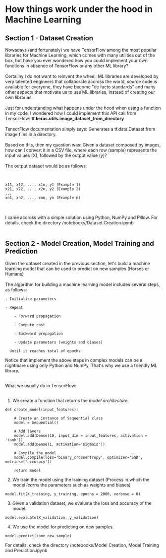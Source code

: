 # How things work under the hood in Machine Learning

## Section 1 - Dataset Creation

Nowadays (and fortunately) we have TensorFlow among the most popular libraries for Machine Learning, which comes with many utilities out of the box, but have you ever wondered how you could implement your own functions in absence of TensorFlow or any other ML library?
<br/>
<br/>
Certailny I do not want to reinvent the wheel: ML libraries are developed by very talented engineers that collaborate accross the world, source code is available for everyone, they have become "de facto standards" and many other aspects that motivate us to use ML libraries, instead of creating our own libraries.
<br/>
<br/>
Just for understanding what happens under the hood when using a function in my code, I wondered how I could implement this API call from TensorFlow: <b>tf.keras.utils.image_dataset_from_directory</b> 
<br/>
<br/>
TensorFlow documentation simply says: Generates a tf.data.Dataset from image files in a directory.
<br/>
<br/>
Based on this, then my question was: Given a dataset composed by images, how can I convert it in a CSV file, where each row (sample) represents the input values (X), followed by the output value (y)?
<br/>
<br/>
The output dataset would be as follows: 
<br/>
<br/>

```

x11, x12, ..., x1n, y1 (Example 1)
x21, x22, ..., x2n, y2 (Example 2)
...
xn1, xn2, ..., xnn, yn (Example n)

```
<br/>
<br/>
I came accross with a simple solution using Python, NumPy and Pillow. For details, check the directory /notebooks/Dataset Creation.ipynb
<br/>
<br/>

## Section 2 - Model Creation, Model Training and Prediction

Given the dataset created in the previous section, let's build a machine learning model that can be used to predict on new samples (Horses or Humans)
<br/>
<br/>
The algorithm for building a machine learning model includes several steps, as follows:

```
- Initialize parameters

- Repeat

    - Forward propagation
    
    - Compute cost
    
    - Backward propagation
    
    - Update parameters (weights and biases)

  Until it reaches total of epochs 
```

Notice that implement the above steps in complex models can be a nightmare using only Python and NumPy. That's why we use a friendly ML library.

<br/>
What we usually do in TensorFlow:
<br/>
<br/>

1. We create a function that returns the *model architecture*.

```
def create_model(input_features):
    
    # Create an instance of Sequential class
    model = Sequential()
    
    # Add layers
    model.add(Dense(10, input_dim = input_features, activation = 'tanh')) 
    model.add(Dense(1, activation='sigmoid'))
    
    # Compile the model
    model.compile(loss='binary_crossentropy', optimizer='SGD', metrics=['accuracy'])
    
    return model
```

2. We train the model using the training dataset (Process in which the model *learns* the parameters such as weights and biases)

```
model.fit(X_training, y_training, epochs = 2000, verbose = 0)
```

3. Given a validation dataset, we evaluate the loss and accuracy of the model.

```
model.evaluate(X_validation, y_validation)
```

4. We use the model for predicting on new samples.

```
model.predict(some_new_sample)

```
For details, check the directory /notebooks/Model Creation, Model Training and Prediction.ipynb
